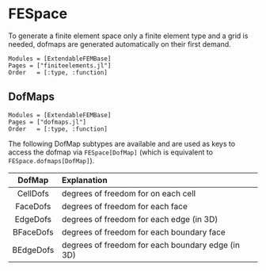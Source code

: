 
# FESpace

To generate a finite element space only a finite element type and a grid is needed, dofmaps are generated automatically on their first demand.

```@autodocs
Modules = [ExtendableFEMBase]
Pages = ["finiteelements.jl"]
Order   = [:type, :function]
```

## DofMaps

```@autodocs
Modules = [ExtendableFEMBase]
Pages = ["dofmaps.jl"]
Order   = [:type, :function]
```


The following DofMap subtypes are available and are used as keys to access the dofmap via ```FESpace[DofMap]``` (which is equivalent to ```FESpace.dofmaps[DofMap]```).

| DofMap             | Explanation                                       |
| :----------------: | :------------------------------------------------ | 
| CellDofs           | degrees of freedom for on each cell               | 
| FaceDofs           | degrees of freedom for each face                  | 
| EdgeDofs           | degrees of freedom for each edge (in 3D)          | 
| BFaceDofs          | degrees of freedom for each boundary face         |
| BEdgeDofs          | degrees of freedom for each boundary edge (in 3D) |
